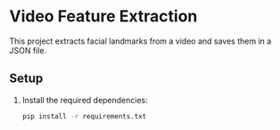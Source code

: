 # Video Feature Extraction

This project extracts facial landmarks from a video and saves them in a JSON file.

## Setup

1. Install the required dependencies:

   ```bash
   pip install -r requirements.txt
